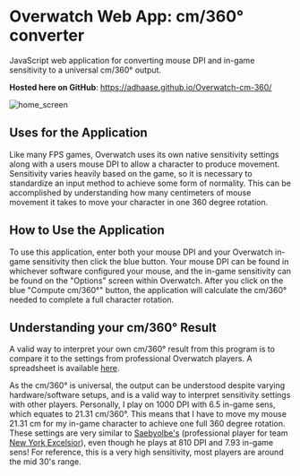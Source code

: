 # Overwatch Web App: cm/360° converter
JavaScript web application for converting mouse DPI and in-game sensitivity to a universal cm/360° output.

**Hosted here on GitHub**: https://adhaase.github.io/Overwatch-cm-360/

![home_screen](https://user-images.githubusercontent.com/9776844/38000256-b1f57e42-31f4-11e8-8ac3-eafe17acb295.png)


## Uses for the Application
Like many FPS games, Overwatch uses its own native sensitivity settings along with a users mouse DPI to allow a character to produce movement. Sensitivity varies heavily based on the game, so it is necessary to standardize an input method to achieve some form of normality. This can be accomplished by understanding how many centimeters of mouse movement it takes to move your character in one 360 degree rotation. 

## How to Use the Application
To use this application, enter both your mouse DPI and your Overwatch in-game sensitivity then click the blue button. Your mouse DPI can be found in whichever software configured your mouse, and the in-game sensitivity can be found on the "Options" screen within Overwatch. After you click on the blue "Compute cm/360°" button, the application will calculate the cm/360° needed to complete a full character rotation. 

## Understanding your cm/360° Result 
A valid way to interpret your own cm/360° result from this program is to compare it to the settings from professional Overwatch players.
A spreadsheet is available [here](http://on-winning.com/overwatch-pro-sensitivity-settings-setups-monitor-mouse-keyboard-headset/).

As the cm/360° is universal, the output can be understood despite varying hardware/software setups, and is a valid way to interpret sensitivity settings with other players. Personally, I play on 1000 DPI with 6.5 in-game sens, which equates to 21.31 cm/360°. This means that I have to move my mouse 21.31 cm for my in-game character to achieve one full 360 degree rotation. These settings are very similar to [Saebyolbe's](http://liquipedia.net/overwatch/Saebyeolbe) (professional player for team [New York Excelsior](http://liquipedia.net/overwatch/New_York_Excelsior)), even though he plays at 810 DPI and 7.93 in-game sens! For reference, this is a very high sensitivity, most players are around the mid 30's range. 
